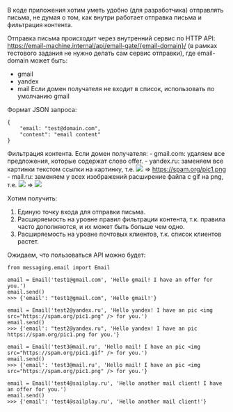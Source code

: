 В коде приложения хотим уметь удобно (для разработчика) отправлять письма, не думая о том, как внутри работает отправка письма и фильтрация контента.

Отправка письма происходит через внутренний сервис по HTTP API:
https://email-machine.internal/api/email-gate/{email-domain}/ (в рамках тестового задания не нужно делать сам сервис отправки),
где email-domain может быть:
- gmail
- yandex
- mail
Если домен получателя не входит в список, использовать по умолчанию gmail

Формат JSON запроса:
```
{
    "email: "test@domain.com",
    "content": "email content"
}
```

Фильтрация контента. 
Если домен получателя:
    - gmail.com: удаляем все предложения, которые содержат слово offer.
    - yandex.ru: заменяем все картинки текстом ссылки на картинку, т.е. <img src="https://spam.org/pic1.png"/> => https://spam.org/pic1.png
    - mail.ru: заменяем у всех изображений расширение файла с gif на png, т.е. <img src="https://spam.org/pic1.gif" /> => <img src="https://spam.org/pic1.png" />

Хотим получить:
1) Единую точку входа для отправки письма.
2) Расширяемость на уровне правил фильтрации контента, т.к. правила часто дополняются, и их может быть больше чем одно.
3) Расширяемость на уровне почтовых клиентов, т.к. список клиентов растет.


Ожидаем, что пользоваться API можно будет:

```
from messaging.email import Email

email = Email('test1@gmail.com', 'Hello gmail! I have an offer for you.')
email.send()
>>> {'email': "test1@gmail.com", 'Hello gmail!'}

email = Email('test2@yandex.ru', 'Hello yandex! I have an pic <img src="https://spam.org/pic1.png" /> for you.')
email.send()
>>> {'email': "test2@yandex.ru", 'Hello yandex! I have an pic https://spam.org/pic1.png for you.'}

email = Email('test3@mail.ru', 'Hello mail! I have an pic <img src="https://spam.org/pic1.gif" /> for you.')
email.send()
>>> {'email': 'test3@mail.ru', 'Hello mail! I have an pic <img src="https://spam.org/pic1.png" /> for you.'}

email = Email('test4@sailplay.ru', 'Hello another mail client! I have an offer for you.')
email.send()
>>> {'email': 'test4@sailplay.ru', 'Hello another mail client!'}
```
